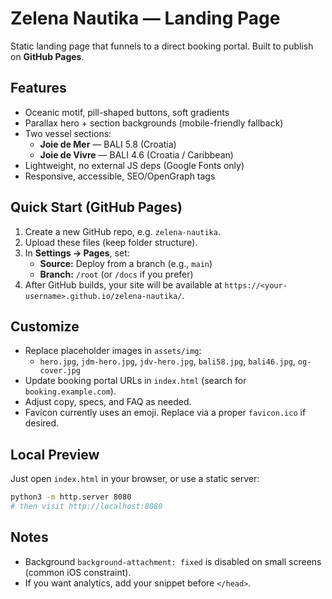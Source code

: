 # Zelena Nautika — Landing Page

Static landing page that funnels to a direct booking portal. Built to publish on **GitHub Pages**.

## Features
- Oceanic motif, pill-shaped buttons, soft gradients
- Parallax hero + section backgrounds (mobile-friendly fallback)
- Two vessel sections:
  - **Joie de Mer** — BALI 5.8 (Croatia)
  - **Joie de Vivre** — BALI 4.6 (Croatia / Caribbean)
- Lightweight, no external JS deps (Google Fonts only)
- Responsive, accessible, SEO/OpenGraph tags

## Quick Start (GitHub Pages)
1. Create a new GitHub repo, e.g. `zelena-nautika`.
2. Upload these files (keep folder structure).
3. In **Settings → Pages**, set:
   - **Source:** Deploy from a branch (e.g., `main`)
   - **Branch:** `/root` (or `/docs` if you prefer)
4. After GitHub builds, your site will be available at `https://<your-username>.github.io/zelena-nautika/`.

## Customize
- Replace placeholder images in `assets/img`:
  - `hero.jpg`, `jdm-hero.jpg`, `jdv-hero.jpg`, `bali58.jpg`, `bali46.jpg`, `og-cover.jpg`
- Update booking portal URLs in `index.html` (search for `booking.example.com`).
- Adjust copy, specs, and FAQ as needed.
- Favicon currently uses an emoji. Replace via a proper `favicon.ico` if desired.

## Local Preview
Just open `index.html` in your browser, or use a static server:
```bash
python3 -m http.server 8080
# then visit http://localhost:8080
```

## Notes
- Background `background-attachment: fixed` is disabled on small screens (common iOS constraint).
- If you want analytics, add your snippet before `</head>`.
